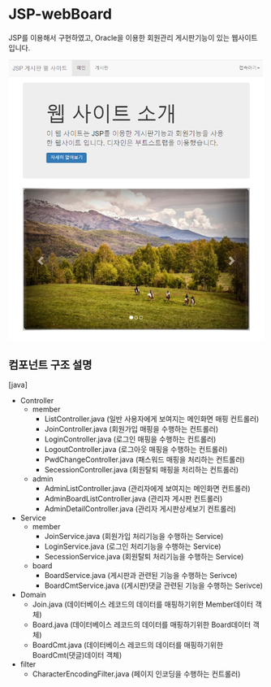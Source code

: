 JSP-webBoard
============

JSP를 이용해서 구현하였고, Oracle을 이용한 회원관리 게시판기능이 있는  웹사이트입니다.

![Alt text](/JSPpro/WebContent/images/JSP-webBoard사진.png)

컴포넌트 구조 설명
----------
[java]
* Controller
  * member
    * ListController.java (일반 사용자에게 보여지는 메인화면 매핑 컨트롤러)
    * JoinController.java (회원가입 매핑을 수행하는 컨트롤러)
    * LoginController.java (로그인 매핑을 수행하는 컨트롤러)
    * LogoutController.java (로그아웃 매핑을 수행하는 컨트롤러)
    * PwdChangeController.java (패스워드 매핑을 처리하는 컨트롤러)
    * SecessionController.java (회원탈퇴 매핑을 처리하는 컨트롤러)
  * admin
    * AdminListController.java (관리자에게 보여지는 메인화면 컨트롤러)
    * AdminBoardListController.java (관리자 게시판 컨트롤러)
    * AdminDetailController.java (관리자 게시판상세보기 컨트롤러)
* Service
  * member
    * JoinService.java (회원가입 처리기능을 수행하는 Service)
    * LoginService.java (로그인 처리기능을 수행하는 Service)
    * SecessionService.java (회원탈퇴 처리기능을 수행하는 Service)
  * board
    * BoardService.java (게시판과 관련된 기능을 수행하는 Serivce)
    * BoardCmtService.java ((게시판)댓글 관련된 기능을 수행하는 Serivce)
* Domain
    * Join.java (데이터베이스 레코드의 데이터를 매핑하기위한 Member데이터 객체)
    * Board.java (데이터베이스 레코드의 데이터를 매핑하기위한 Board데이터 객체)
    * BoardCmt.java (데이터베이스 레코드의 데이터를 매핑하기위한 BoardCmt(댓글)데이터 객체)
* filter
    * CharacterEncodingFilter.java (페이지 인코딩을 수행하는 컨트롤러)
